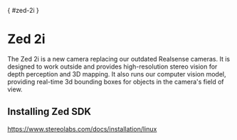 [](){ #zed-2i }
# Zed 2i

The Zed 2i is a new camera replacing our outdated Realsense cameras. It is designed to work outside and provides high-resolution stereo vision for depth perception and 3D mapping.
It also runs our computer vision model, providing real-time 3d bounding boxes for objects in the camera's field of view.

## Installing Zed SDK

https://www.stereolabs.com/docs/installation/linux
